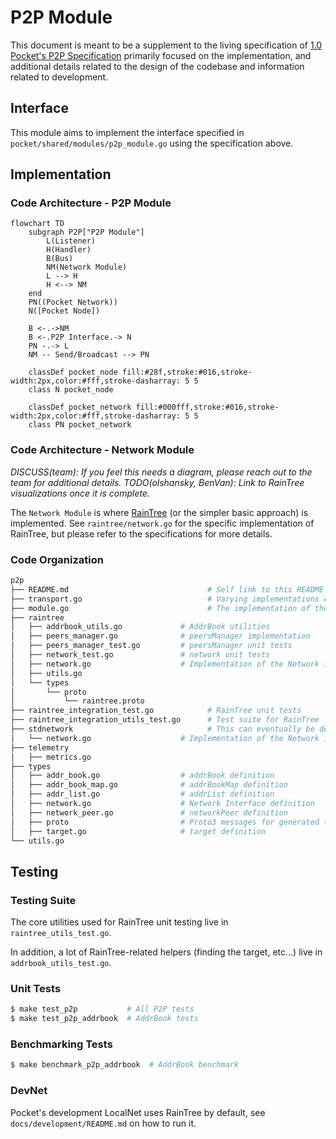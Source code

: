 # P2P Module

This document is meant to be a supplement to the living specification of [1.0 Pocket's P2P Specification](https://github.com/pokt-network/pocket-network-protocol/tree/main/p2p) primarily focused on the implementation, and additional details related to the design of the codebase and information related to development.

## Interface

This module aims to implement the interface specified in `pocket/shared/modules/p2p_module.go` using the specification above.

## Implementation

### Code Architecture - P2P Module

```mermaid
flowchart TD
    subgraph P2P["P2P Module"]
        L(Listener)
        H(Handler)
        B(Bus)
        NM(Network Module)
        L --> H
        H <--> NM
    end
    PN((Pocket Network))
    N([Pocket Node])

    B <-.->NM
    B <-.P2P Interface.-> N
    PN -.-> L
    NM -- Send/Broadcast --> PN

    classDef pocket_node fill:#28f,stroke:#016,stroke-width:2px,color:#fff,stroke-dasharray: 5 5
    class N pocket_node

    classDef pocket_network fill:#000fff,stroke:#016,stroke-width:2px,color:#fff,stroke-dasharray: 5 5
    class PN pocket_network
```

### Code Architecture - Network Module

_DISCUSS(team): If you feel this needs a diagram, please reach out to the team for additional details._
_TODO(olshansky, BenVan): Link to RainTree visualizations once it is complete._

The `Network Module` is where [RainTree](https://github.com/pokt-network/pocket/files/9853354/raintree.pdf) (or the simpler basic approach) is implemented. See `raintree/network.go` for the specific implementation of RainTree, but please refer to the specifications for more details.

### Code Organization

```bash
p2p
├── README.md                               # Self link to this README
├── transport.go                            # Varying implementations of the `Transport` (e.g. TCP, Passthrough) for network communication
├── module.go                               # The implementation of the P2P Interface
├── raintree
│   ├── addrbook_utils.go             # AddrBook utilities
│   ├── peers_manager.go              # peersManager implementation
│   ├── peers_manager_test.go         # peersManager unit tests
│   ├── network_test.go               # network unit tests
│   ├── network.go                    # Implementation of the Network interface using RainTree's specification
│   ├── utils.go
│   └── types
│       └── proto
│           └── raintree.proto
├── raintree_integration_test.go            # RainTree unit tests
├── raintree_integration_utils_test.go      # Test suite for RainTree
├── stdnetwork                              # This can eventually be deprecated once raintree is verified.
│   └── network.go                    # Implementation of the Network interface using Golang's std networking lib
├── telemetry
│   ├── metrics.go
├── types
│   ├── addr_book.go                  # addrBook definition
│   ├── addr_book_map.go              # addrBookMap definition
│   ├── addr_list.go                  # addrList definition
│   ├── network.go                    # Network Interface definition
│   ├── network_peer.go               # networkPeer definition
│   ├── proto                         # Proto3 messages for generated types
│   ├── target.go                     # target definition
└── utils.go
```

## Testing

### Testing Suite

The core utilities used for RainTree unit testing live in `raintree_utils_test.go`.

In addition, a lot of RainTree-related helpers (finding the target, etc...) live in `addrbook_utils_test.go`.

### Unit Tests

```bash
$ make test_p2p           # All P2P tests
$ make test_p2p_addrbook  # AddrBook tests
```

### Benchmarking Tests

```bash
$ make benchmark_p2p_addrbook  # AddrBook benchmark
```

### DevNet

Pocket's development LocalNet uses RainTree by default, see `docs/development/README.md` on how to run it.
